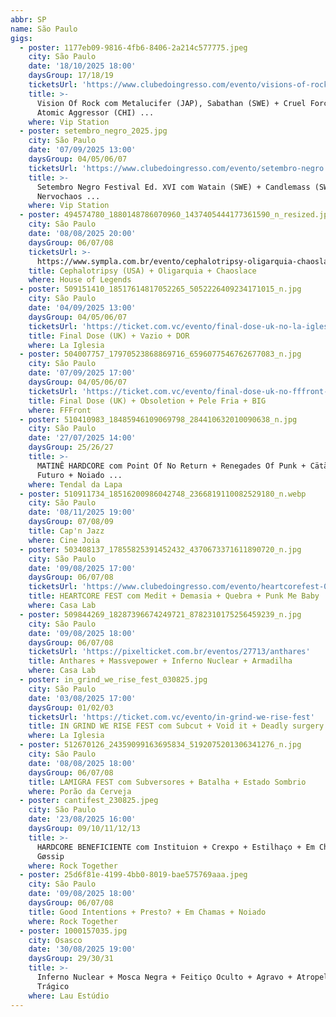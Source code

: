 ```yaml
---
abbr: SP
name: São Paulo
gigs:
  - poster: 1177eb09-9816-4fb6-8406-2a214c577775.jpeg
    city: São Paulo
    date: '18/10/2025 18:00'
    daysGroup: 17/18/19
    ticketsUrl: 'https://www.clubedoingresso.com/evento/visions-of-rock-sp'
    title: >-
      Vision Of Rock com Metalucifer (JAP), Sabathan (SWE) + Cruel Force (GER) +
      Atomic Aggressor (CHI) ...
    where: Vip Station
  - poster: setembro_negro_2025.jpg
    city: São Paulo
    date: '07/09/2025 13:00'
    daysGroup: 04/05/06/07
    ticketsUrl: 'https://www.clubedoingresso.com/evento/setembro-negro'
    title: >-
      Setembro Negro Festival Ed. XVI com Watain (SWE) + Candlemass (SWE) +
      Nervochaos ...
    where: Vip Station
  - poster: 494574780_1880148786070960_1437405444177361590_n_resized.jpg
    city: São Paulo
    date: '08/08/2025 20:00'
    daysGroup: 06/07/08
    ticketsUrl: >-
      https://www.sympla.com.br/evento/cephalotripsy-oligarquia-chaoslace/2946373
    title: Cephalotripsy (USA) + Oligarquia + Chaoslace
    where: House of Legends
  - poster: 509151410_18517614817052265_5052226409234171015_n.jpg
    city: São Paulo
    date: '04/09/2025 13:00'
    daysGroup: 04/05/06/07
    ticketsUrl: 'https://ticket.com.vc/evento/final-dose-uk-no-la-iglesias-em-sp'
    title: Final Dose (UK) + Vazio + DOR
    where: La Iglesia
  - poster: 504007757_17970523868869716_6596077546762677083_n.jpg
    city: São Paulo
    date: '07/09/2025 17:00'
    daysGroup: 04/05/06/07
    ticketsUrl: 'https://ticket.com.vc/evento/final-dose-uk-no-fffront-em-sp'
    title: Final Dose (UK) + Obsoletion + Pele Fria + BIG
    where: FFFront
  - poster: 510410983_18485946109069798_284410632010090638_n.jpg
    city: São Paulo
    date: '27/07/2025 14:00'
    daysGroup: 25/26/27
    title: >-
      MATINÊ HARDCORE com Point Of No Return + Renegades Of Punk + Cätärro +
      Futuro + Noiado ...
    where: Tendal da Lapa
  - poster: 510911734_18516200986042748_2366819110082529180_n.webp
    city: São Paulo
    date: '08/11/2025 19:00'
    daysGroup: 07/08/09
    title: Cap'n Jazz
    where: Cine Joia
  - poster: 503408137_17855825391452432_4370673371611890720_n.jpg
    city: São Paulo
    date: '09/08/2025 17:00'
    daysGroup: 06/07/08
    ticketsUrl: 'https://www.clubedoingresso.com/evento/heartcorefest-09-08'
    title: HEARTCORE FEST com Medit + Demasia + Quebra + Punk Me Baby
    where: Casa Lab
  - poster: 509844269_18287396674249721_8782310175256459239_n.jpg
    city: São Paulo
    date: '09/08/2025 18:00'
    daysGroup: 06/07/08
    ticketsUrl: 'https://pixelticket.com.br/eventos/27713/anthares'
    title: Anthares + Massvepower + Inferno Nuclear + Armadilha
    where: Casa Lab
  - poster: in_grind_we_rise_fest_030825.jpg
    city: São Paulo
    date: '03/08/2025 17:00'
    daysGroup: 01/02/03
    ticketsUrl: 'https://ticket.com.vc/evento/in-grind-we-rise-fest'
    title: IN GRIND WE RISE FEST com Subcut + Void it + Deadly surgery + Trypophobia
    where: La Iglesia
  - poster: 512670126_24359099163695834_5192075201306341276_n.jpg
    city: São Paulo
    date: '08/08/2025 18:00'
    daysGroup: 06/07/08
    title: LAMIGRA FEST com Subversores + Batalha + Estado Sombrio
    where: Porão da Cerveja
  - poster: cantifest_230825.jpeg
    city: São Paulo
    date: '23/08/2025 16:00'
    daysGroup: 09/10/11/12/13
    title: >-
      HARDCORE BENEFICIENTE com Instituion + Crexpo + Estilhaço + Em Chamas +
      Gøssip
    where: Rock Together
  - poster: 25d6f81e-4199-4bb0-8019-bae575769aaa.jpeg
    city: São Paulo
    date: '09/08/2025 18:00'
    daysGroup: 06/07/08
    title: Good Intentions + Presto? + Em Chamas + Noiado
    where: Rock Together
  - poster: 1000157035.jpg
    city: Osasco
    date: '30/08/2025 19:00'
    daysGroup: 29/30/31
    title: >-
      Inferno Nuclear + Mosca Negra + Feitiço Oculto + Agravo + Atropelo +
      Trágico
    where: Lau Estúdio
---
```



